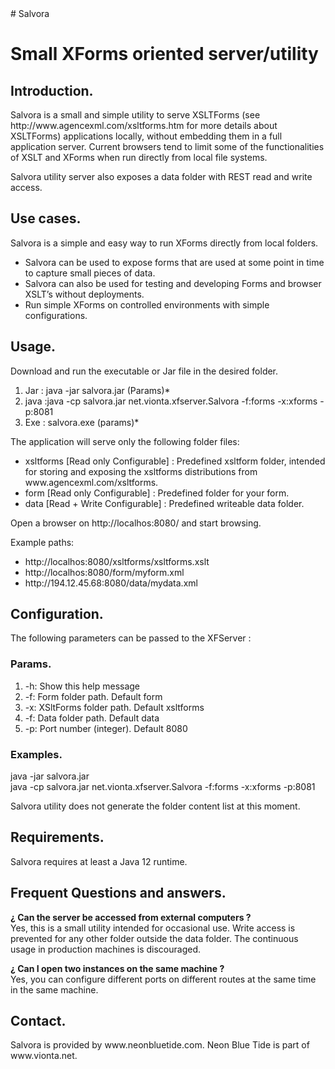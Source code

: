 
<html><body>	
# Salvora
<h1>	  Small XForms oriented server/utility						</h1>

<h2>	  Introduction.									</h2>
<p>	  Salvora is a small and simple utility to serve XSLTForms (see
	  http://www.agencexml.com/xsltforms.htm for more details about XSLTForms)
	  applications locally, without embedding them in a full application server.
	  Current browsers tend to limit some of the functionalities of XSLT and
	  XForms when run directly from local file systems.
</p>
<p>	Salvora utility server also exposes a data folder with REST read and write
	access.										</p>  

<h2> 	Use cases. 	       	    	      	   	       	    	     	   	</h2>
<p>	Salvora is a simple and easy way to run XForms directly from local folders. 
<ul>
<li>	Salvora can be used to expose forms that are used at some point in time
	to capture small pieces of data. 	       	       	  	       	    	</li>
<li>	Salvora can also be used for testing and developing Forms and browser XSLT’s
	without deployments.</li>
<li>    Run simple XForms on controlled environments with simple configurations.	</li></ul>
</p>

<h2>	Usage.       									</h2>
<p>	Download and run the executable or Jar file in the desired folder.              </p>

<ol>
  <li>  Jar : java -jar salvora.jar (Params)*							</li>
  <li>  java :java -cp salvora.jar net.vionta.xfserver.Salvora  -f:forms -x:xforms -p:8081	</li>
  <li>  Exe : salvora.exe (params)*								</li>
</ol>

<p>    The application will serve only the following folder files:				</p>
<ul>
  <li>  xsltforms [Read only  Configurable] : Predefined xsltform folder, intended for storing
        and exposing the xsltforms distributions from www.agencexml.com/xsltforms.             </li>
  <li> form [Read only  Configurable] : Predefined folder for your form.                       </li>
  <li>  data [Read + Write  Configurable] : Predefined writeable data folder.                   </li>
</ul>
<p>     Open a browser on http://localhos:8080/<path> and start browsing.                       </p>
  
<p>    Example paths: 	       				    	     	       		</p>
<ul>
  <li>	 http://localhos:8080/xsltforms/xsltforms.xslt					</li>
  <li> 	 http://localhos:8080/form/myform.xml						</li>
  <li>	 http://194.12.45.68:8080/data/mydata.xml					</li> 
</ul>

<h2>    Configuration.									</h2>
<p>	The following parameters can be passed to the XFServer : 			</p>

<h3>	  Params.									</h3>
<ol>
  <li>     -h: Show this help message							</li>
  <li>	   -f:<path> Form folder path. Default form 					</li>
  <li>	   -x:<path> XSltForms folder path. Default xsltforms	        		</li>
  <li>	   -f:<path> Data folder path. Default data 					</li>
  <li>	   -p:<number> Port number (integer). Default 8080				</li>
</ol>


<h3>	 Examples.									</h3>
<p>	  java -jar salvora.jar						 
  <br/>	  java -cp salvora.jar net.vionta.xfserver.Salvora  -f:forms -x:xforms -p:8081	</p>


<p>	Salvora utility does not generate the folder content list at this moment.	</p>

<h2>	Requirements.									</h2>
<p>	Salvora requires at least a Java 12 runtime. 					</p>

<h2>	Frequent Questions and answers.							</h2>
<p><b>	¿ Can the server be accessed from external computers ? 				</b>
<br/>   Yes, this is a small utility intended for occasional use. Write access is
	prevented for any other folder outside the data folder. The continuous usage
	in production machines is discouraged.						</p>

<p><b>	¿ Can I open two instances on the same machine ?				</b>
<br/> 	Yes, you can configure different ports on different routes at the same time
      	in the same machine.
</p>

<h2>	Contact.									</h2>
<p>     Salvora is provided by www.neonbluetide.com. Neon Blue Tide is part of
        www.vionta.net.                                                                 </p>
</body>
</html>
